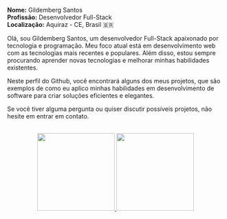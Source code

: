 
<p>
  <strong>Nome:</strong> Gildemberg Santos </br>
  <strong>Profissão:</strong> Desenvolvedor Full-Stack </br>
  <strong>Localização:</strong> Aquiraz - CE, Brasil 🇧🇷
</p>

<p>
  Olá, sou Gildemberg Santos, um desenvolvedor Full-Stack apaixonado por tecnologia e programação. Meu foco atual está em desenvolvimento web com as tecnologias mais recentes e populares. Além disso, estou sempre procurando aprender novas tecnologias e melhorar minhas habilidades existentes.
</p>

<p>
  Neste perfil do Github, você encontrará alguns dos meus projetos, que são exemplos de como eu aplico minhas habilidades em desenvolvimento de software para criar soluções eficientes e elegantes.
</p>

<p>
  Se você tiver alguma pergunta ou quiser discutir possíveis projetos, não hesite em entrar em contato.
</p>

</br>

<div align="center">
  <a href="https://github.com/gildemberg-santos">
  <img height="180em" src="https://github-readme-stats.vercel.app/api?username=gildemberg-santos&show_icons=true&theme=dark&include_all_commits=true&count_private=true"/>
  <img height="180em" src="https://github-readme-stats.vercel.app/api/top-langs/?username=gildemberg-santos&layout=compact&langs_count=7&theme=dark"/>
</div>
